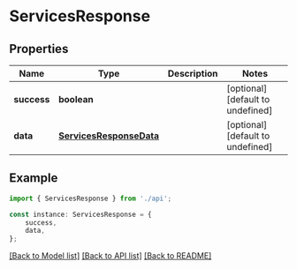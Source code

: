 # ServicesResponse


## Properties

Name | Type | Description | Notes
------------ | ------------- | ------------- | -------------
**success** | **boolean** |  | [optional] [default to undefined]
**data** | [**ServicesResponseData**](ServicesResponseData.md) |  | [optional] [default to undefined]

## Example

```typescript
import { ServicesResponse } from './api';

const instance: ServicesResponse = {
    success,
    data,
};
```

[[Back to Model list]](../README.md#documentation-for-models) [[Back to API list]](../README.md#documentation-for-api-endpoints) [[Back to README]](../README.md)
